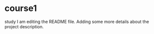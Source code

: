 # course1
study
I am editing the README file. Adding some more details about the project description.
